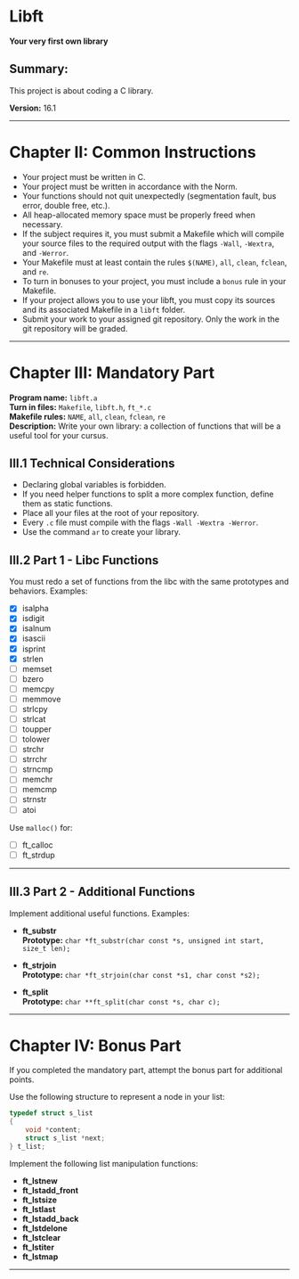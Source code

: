 # Libft
**Your very first own library**

## Summary:
This project is about coding a C library.

**Version:** 16.1

---

# Chapter II: Common Instructions

- Your project must be written in C.
- Your project must be written in accordance with the Norm.
- Your functions should not quit unexpectedly (segmentation fault, bus error, double free, etc.).
- All heap-allocated memory space must be properly freed when necessary.
- If the subject requires it, you must submit a Makefile which will compile your source files to the required output with the flags `-Wall`, `-Wextra`, and `-Werror`.
- Your Makefile must at least contain the rules `$(NAME)`, `all`, `clean`, `fclean`, and `re`.
- To turn in bonuses to your project, you must include a `bonus` rule in your Makefile.
- If your project allows you to use your libft, you must copy its sources and its associated Makefile in a `libft` folder.
- Submit your work to your assigned git repository. Only the work in the git repository will be graded.

---

# Chapter III: Mandatory Part

**Program name:** `libft.a`  
**Turn in files:** `Makefile`, `libft.h`, `ft_*.c`  
**Makefile rules:** `NAME`, `all`, `clean`, `fclean`, `re`  
**Description:** Write your own library: a collection of functions that will be a useful tool for your cursus.

## III.1 Technical Considerations
- Declaring global variables is forbidden.
- If you need helper functions to split a more complex function, define them as static functions.
- Place all your files at the root of your repository.
- Every `.c` file must compile with the flags `-Wall -Wextra -Werror`.
- Use the command `ar` to create your library.

## III.2 Part 1 - Libc Functions
You must redo a set of functions from the libc with the same prototypes and behaviors. Examples:

- [x] isalpha
- [x] isdigit
- [x] isalnum
- [x] isascii
- [x] isprint
- [x] strlen
- [ ] memset
- [ ] bzero
- [ ] memcpy
- [ ] memmove
- [ ] strlcpy
- [ ] strlcat
- [ ] toupper
- [ ] tolower
- [ ] strchr
- [ ] strrchr
- [ ] strncmp
- [ ] memchr
- [ ] memcmp
- [ ] strnstr
- [ ] atoi

Use `malloc()` for:
- [ ] ft_calloc 
- [ ] ft_strdup

---

## III.3 Part 2 - Additional Functions
Implement additional useful functions. Examples:

- **ft_substr**  
  **Prototype:** `char *ft_substr(char const *s, unsigned int start, size_t len);`

- **ft_strjoin**  
  **Prototype:** `char *ft_strjoin(char const *s1, char const *s2);`

- **ft_split**  
  **Prototype:** `char **ft_split(char const *s, char c);`

---

# Chapter IV: Bonus Part

If you completed the mandatory part, attempt the bonus part for additional points.

Use the following structure to represent a node in your list:

```c
typedef struct s_list
{
    void *content;
    struct s_list *next;
} t_list;
```

Implement the following list manipulation functions:

- **ft_lstnew**
- **ft_lstadd_front**
- **ft_lstsize**
- **ft_lstlast**
- **ft_lstadd_back**
- **ft_lstdelone**
- **ft_lstclear**
- **ft_lstiter**
- **ft_lstmap**

---
